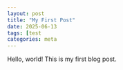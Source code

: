 ```yaml
---
layout: post
title: "My First Post"
date: 2025-06-13
tags: [test
categories: meta
---
```


Hello, world! This is my first blog post.
